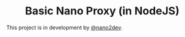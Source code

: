 <h1 align="center">Basic Nano Proxy (in NodeJS)</h1>

This project is in development by [@nano2dev](https://twitter.com/nano2dev). 
